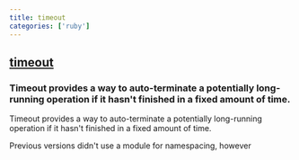 ```yaml
---
title: timeout
categories: ['ruby']
---
```

## [timeout](https://github.com/ruby/timeout)

### Timeout provides a way to auto-terminate a potentially long-running operation if it hasn't finished in a fixed amount of time.


Timeout provides a way to auto-terminate a potentially long-running
operation if it hasn't finished in a fixed amount of time.

Previous versions didn't use a module for namespacing, however